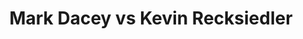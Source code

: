 ---
title: Mark Dacey vs Kevin Recksiedler
player1:
  name: Dacey, Mark
  percent: 85
  wins: 2
  losses: 1
player2:
  name: Recksiedler, Kevin
  percent: 79
  wins: 1
  losses: 2
games:
- player1:
    team: NS
    position: Fourth
    percent: 89
    win: 1
    loss: 0
  player2:
    team: BC
    position: Second
    percent: 80
    win: 0
    loss: 1
  event: Brier
  year: 2004
  draw: Round Robin(17)
  score: NS 6 - BC 5
- player1:
    team: NS
    position: Fourth
    percent: 94
    win: 1
    loss: 0
  player2:
    team: BC
    position: Second
    percent: 80
    win: 0
    loss: 1
  event: Brier
  year: 2004
  draw: Semi-Final(21)
  score: NS 7 - BC 4
- player1:
    team: NS
    position: Fourth
    percent: 70
    win: 0
    loss: 1
  player2:
    team: BC
    position: Second
    percent: 78
    win: 1
    loss: 0
  event: Brier
  year: 2009
  draw: Round Robin(12)
  score: NS 4 - BC 9
- player1:
    team: DAC
    position: Fourth
    percent: 84
    win: 1
    loss: 0
  player2:
    team: PCH
    position: Second
    percent: 89
    win: 0
    loss: 1
  event: Trials (Men)
  year: 2005
  draw: Round Robin(18)
  score: DAC 11 - PCH 6
---